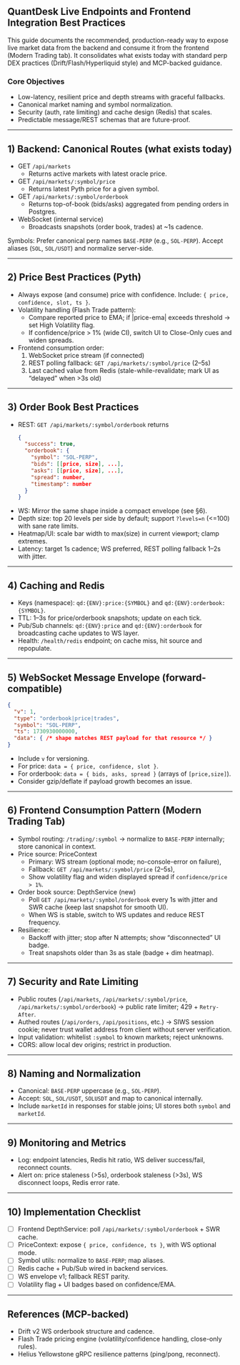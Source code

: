## QuantDesk Live Endpoints and Frontend Integration Best Practices

This guide documents the recommended, production-ready way to expose live market data from the backend and consume it from the frontend (Modern Trading tab). It consolidates what exists today with standard perp DEX practices (Drift/Flash/Hyperliquid style) and MCP-backed guidance.

### Core Objectives
- Low-latency, resilient price and depth streams with graceful fallbacks.
- Canonical market naming and symbol normalization.
- Security (auth, rate limiting) and cache design (Redis) that scales.
- Predictable message/REST schemas that are future-proof.

---

## 1) Backend: Canonical Routes (what exists today)

- GET `/api/markets`
  - Returns active markets with latest oracle price.
- GET `/api/markets/:symbol/price`
  - Returns latest Pyth price for a given symbol.
- GET `/api/markets/:symbol/orderbook`
  - Returns top-of-book (bids/asks) aggregated from pending orders in Postgres.
- WebSocket (internal service)
  - Broadcasts snapshots (order book, trades) at ~1s cadence.

Symbols: Prefer canonical perp names `BASE-PERP` (e.g., `SOL-PERP`). Accept aliases (`SOL`, `SOL/USDT`) and normalize server-side.

---

## 2) Price Best Practices (Pyth)

- Always expose (and consume) price with confidence. Include: `{ price, confidence, slot, ts }`.
- Volatility handling (Flash Trade pattern):
  - Compare reported price to EMA; if |price-ema| exceeds threshold → set High Volatility flag.
  - If confidence/price > 1% (wide CI), switch UI to Close-Only cues and widen spreads.
- Frontend consumption order:
  1) WebSocket price stream (if connected)
  2) REST polling fallback: `GET /api/markets/:symbol/price` (2–5s)
  3) Last cached value from Redis (stale-while-revalidate; mark UI as “delayed” when >3s old)

---

## 3) Order Book Best Practices

- REST: `GET /api/markets/:symbol/orderbook` returns
  ```json
  {
    "success": true,
    "orderbook": {
      "symbol": "SOL-PERP",
      "bids": [[price, size], ...],
      "asks": [[price, size], ...],
      "spread": number,
      "timestamp": number
    }
  }
  ```
- WS: Mirror the same shape inside a compact envelope (see §6).
- Depth size: top 20 levels per side by default; support `?levels=n` (<=100) with sane rate limits.
- Heatmap/UI: scale bar width to max(size) in current viewport; clamp extremes.
- Latency: target 1s cadence; WS preferred, REST polling fallback 1–2s with jitter.

---

## 4) Caching and Redis

- Keys (namespace): `qd:{ENV}:price:{SYMBOL}` and `qd:{ENV}:orderbook:{SYMBOL}`.
- TTL: 1–3s for price/orderbook snapshots; update on each tick.
- Pub/Sub channels: `qd:{ENV}:price` and `qd:{ENV}:orderbook` for broadcasting cache updates to WS layer.
- Health: `/health/redis` endpoint; on cache miss, hit source and repopulate.

---

## 5) WebSocket Message Envelope (forward-compatible)

```json
{
  "v": 1,
  "type": "orderbook|price|trades",
  "symbol": "SOL-PERP",
  "ts": 1730930000000,
  "data": { /* shape matches REST payload for that resource */ }
}
```

- Include `v` for versioning.
- For price: `data = { price, confidence, slot }`.
- For orderbook: `data = { bids, asks, spread }` (arrays of `[price,size]`).
- Consider gzip/deflate if payload growth becomes an issue.

---

## 6) Frontend Consumption Pattern (Modern Trading Tab)

- Symbol routing: `/trading/:symbol` → normalize to `BASE-PERP` internally; store canonical in context.
- Price source: PriceContext
  - Primary: WS stream (optional mode; no-console-error on failure),
  - Fallback: `GET /api/markets/:symbol/price` (2–5s),
  - Show volatility flag and widen displayed spread if `confidence/price > 1%`.
- Order book source: DepthService (new)
  - Poll `GET /api/markets/:symbol/orderbook` every 1s with jitter and SWR cache (keep last snapshot for smooth UI).
  - When WS is stable, switch to WS updates and reduce REST frequency.
- Resilience:
  - Backoff with jitter; stop after N attempts; show “disconnected” UI badge.
  - Treat snapshots older than 3s as stale (badge + dim heatmap).

---

## 7) Security and Rate Limiting

- Public routes (`/api/markets`, `/api/markets/:symbol/price`, `/api/markets/:symbol/orderbook`) → public rate limiter; 429 + `Retry-After`.
- Authed routes (`/api/orders`, `/api/positions`, etc.) → SIWS session cookie; never trust wallet address from client without server verification.
- Input validation: whitelist `:symbol` to known markets; reject unknowns.
- CORS: allow local dev origins; restrict in production.

---

## 8) Naming and Normalization

- Canonical: `BASE-PERP` uppercase (e.g., `SOL-PERP`).
- Accept: `SOL`, `SOL/USDT`, `SOLUSDT` and map to canonical internally.
- Include `marketId` in responses for stable joins; UI stores both `symbol` and `marketId`.

---

## 9) Monitoring and Metrics

- Log: endpoint latencies, Redis hit ratio, WS deliver success/fail, reconnect counts.
- Alert on: price staleness (>5s), orderbook staleness (>3s), WS disconnect loops, Redis error rate.

---

## 10) Implementation Checklist

- [ ] Frontend DepthService: poll `/api/markets/:symbol/orderbook` + SWR cache.
- [ ] PriceContext: expose `{ price, confidence, ts }`, with WS optional mode.
- [ ] Symbol utils: normalize to `BASE-PERP`; map aliases.
- [ ] Redis cache + Pub/Sub wired in backend services.
- [ ] WS envelope v1; fallback REST parity.
- [ ] Volatility flag + UI badges based on confidence/EMA.

---

## References (MCP-backed)
- Drift v2 WS orderbook structure and cadence.
- Flash Trade pricing engine (volatility/confidence handling, close-only rules).
- Helius Yellowstone gRPC resilience patterns (ping/pong, reconnect).


